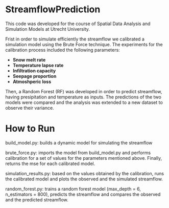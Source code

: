 # StreamflowPrediction
This code was developed for the course of Spatial Data Analysis and Simulation Models at Utrecht University. 

Frist in order to simulate efficiently the streamflow we calibrated a simulation model using the Brute Force technique. The experiments for the calibration process included the following parameters:
- **Snow melt rate**
- **Temperature lapse rate**
- **Infiltration capacity**
- **Seepage proportion**
- **Atmoshperic loss**

Then, a Random Forest (RF) was developed in order to predict streamflow, having presipitation and temperature as inputs. The predictions of the two models were compared and the analysis was extended to a new dataset to observe their variance.

# How to Run
build_model.py: builds a dynamic model for simulating the streamflow

brute_force.py: imports the model from build_model.py and performs calibration for a set of values for the parameters mentioned above. Finally, returns the mse for each calibrated model.

simulation_results.py: based on the values obtained by the calibration, runs the calibrated model and plots the observed and the simulated streamflow.

random_forest.py: trains a random forest model (max_depth = 6, n_estimators = 800), predicts the streamflow and compares the observed and the predicted streamflow.

